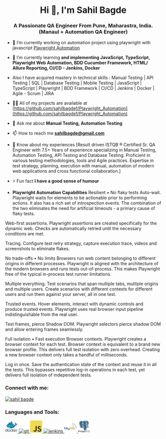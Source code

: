 <h1 align="center">Hi 👋, I'm Sahil Bagde</h1>
<h3 align="center">A Passionate QA Engineer From Pune, Maharastra, India. (Manaul + Automation QA Engineer)</h3>

- 🔭 I’m currently working on automation project using playwright with javascript [Playwright Automation](https://github.com/sahilbagde1/Playwright_Automation)

- 🌱 I’m currently learning **and implementing JavaScript, TypeScript, Playwright Web Automation, BDD Cucumber Framework, HTML/ Allure Reporting, CI/CD - Jenkins, Docker**
- Also I have acquired mastery in technical skills : Manual Testing | API Testing | SQL | Database Testing | Mobile Testing | JavaScript | TypeScript | Playwright | BDD Framework | CI/CD | Jenkins | Docker | 
  Agile - Scrum | JIRA


- 👨‍💻 All of my projects are available at [https://github.com/sahilbagde1/Playwright_Automation](https://github.com/sahilbagde1/Playwright_Automation)

- 💬 Ask me about **Manual Testing, Automation Testing**

- 📫 How to reach me **sahilbagde@gmail.com**

- 📄 Know about my experiences [Result driven ISTQB ® Certified Sr. QA Engineer with 7.5+ Years of experience specializing in Manual Testing, Automation Testing, API Testing and Database Testing. Proficient in various testing methodologies, tools and Agile practices. Expertise in test strategy, planning, execution with manual, automation of modern web applications and cross functional collaboration.]

- ⚡ Fun fact **I have a good sense of humour**

- **Playwright Automation Capabilities**
  Resilient • No flaky tests
Auto-wait. Playwright waits for elements to be actionable prior to performing actions. It also has a rich set of introspection events. The combination of the two eliminates the need for artificial timeouts - a primary cause of flaky tests.

Web-first assertions. Playwright assertions are created specifically for the dynamic web. Checks are automatically retried until the necessary conditions are met.

Tracing. Configure test retry strategy, capture execution trace, videos and screenshots to eliminate flakes.

No trade-offs • No limits
Browsers run web content belonging to different origins in different processes. Playwright is aligned with the architecture of the modern browsers and runs tests out-of-process. This makes Playwright free of the typical in-process test runner limitations.

Multiple everything. Test scenarios that span multiple tabs, multiple origins and multiple users. Create scenarios with different contexts for different users and run them against your server, all in one test.

Trusted events. Hover elements, interact with dynamic controls and produce trusted events. Playwright uses real browser input pipeline indistinguishable from the real user.

Test frames, pierce Shadow DOM. Playwright selectors pierce shadow DOM and allow entering frames seamlessly.

Full isolation • Fast execution
Browser contexts. Playwright creates a browser context for each test. Browser context is equivalent to a brand new browser profile. This delivers full test isolation with zero overhead. Creating a new browser context only takes a handful of milliseconds.

Log in once. Save the authentication state of the context and reuse it in all the tests. This bypasses repetitive log-in operations in each test, yet delivers full isolation of independent tests.

<h3 align="left">Connect with me:</h3>
<p align="left">
<a href="https://linkedin.com/in/sahil bagde" target="blank"><img align="center" src="https://raw.githubusercontent.com/rahuldkjain/github-profile-readme-generator/master/src/images/icons/Social/linked-in-alt.svg" alt="sahil bagde" height="30" width="40" /></a>
</p>

<h3 align="left">Languages and Tools:</h3>
<p align="left"> <a href="https://www.docker.com/" target="_blank" rel="noreferrer"> <img src="https://raw.githubusercontent.com/devicons/devicon/master/icons/docker/docker-original-wordmark.svg" alt="docker" width="40" height="40"/> </a> <a href="https://git-scm.com/" target="_blank" rel="noreferrer"> <img src="https://www.vectorlogo.zone/logos/git-scm/git-scm-icon.svg" alt="git" width="40" height="40"/> </a> <a href="https://developer.mozilla.org/en-US/docs/Web/JavaScript" target="_blank" rel="noreferrer"> <img src="https://raw.githubusercontent.com/devicons/devicon/master/icons/javascript/javascript-original.svg" alt="javascript" width="40" height="40"/> </a> <a href="https://www.jenkins.io" target="_blank" rel="noreferrer"> <img src="https://www.vectorlogo.zone/logos/jenkins/jenkins-icon.svg" alt="jenkins" width="40" height="40"/> </a> <a href="https://www.mysql.com/" target="_blank" rel="noreferrer"> <img src="https://raw.githubusercontent.com/devicons/devicon/master/icons/mysql/mysql-original-wordmark.svg" alt="mysql" width="40" height="40"/> </a> <a href="https://www.postgresql.org" target="_blank" rel="noreferrer"> <img src="https://raw.githubusercontent.com/devicons/devicon/master/icons/postgresql/postgresql-original-wordmark.svg" alt="postgresql" width="40" height="40"/> </a> </p>
